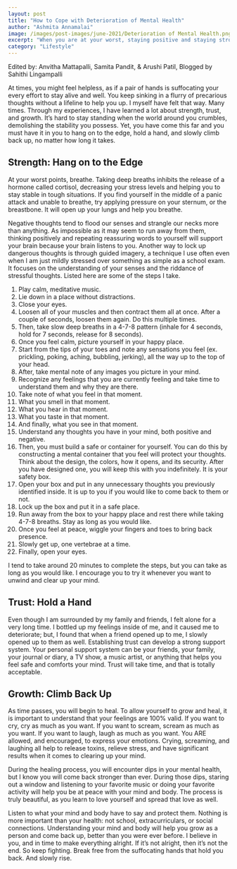 ```yaml
---
layout: post
title: "How to Cope with Deterioration of Mental Health"
author: "Ashmita Annamalai"
image: /images/post-images/june-2021/Deterioration of Mental Health.png
excerpt: "When you are at your worst, staying positive and staying strong will help you slowly climb back up."
category: "Lifestyle"
---
```

Edited by: Anvitha Mattapalli, Samita Pandit, & Arushi Patil, Blogged by Sahithi Lingampalli

At times, you might feel helpless, as if a pair of hands is suffocating your every effort to stay alive and well. You keep sinking in a flurry of precarious thoughts without a lifeline to help you up. I myself have felt that way. Many times. 
Through my experiences, I have learned a lot about strength, trust, and growth. It’s hard to stay standing when the world around you crumbles, demolishing the stability you possess. Yet, you have come this far and you must have it in you to hang on to the edge, hold a hand, and slowly climb back up, no matter how long it takes.

## Strength: Hang on to the Edge

At your worst points, breathe. Taking deep breaths inhibits the release of a hormone called cortisol, decreasing your stress levels and helping you to stay stable in tough situations. If you find yourself in the middle of a panic attack and unable to breathe, try applying pressure on your sternum, or the breastbone. It will open up your lungs and help you breathe. 

Negative thoughts tend to flood our senses and strangle our necks more than anything. As impossible as it may seem to run away from them, thinking positively and repeating reassuring words to yourself will support your brain because your brain listens to you. Another way to lock up dangerous thoughts is through guided imagery, a technique I use often even when I am just mildly stressed over something as simple as a school exam. It focuses on the understanding of your senses and the riddance of stressful thoughts. Listed here are some of the steps I take.

1. Play calm, meditative music.
2. Lie down in a place without distractions.
3. Close your eyes.
4. Loosen all of your muscles and then contract them all at once. After a couple of seconds, loosen them again. Do this multiple times.
5. Then, take slow deep breaths in a 4-7-8 pattern (inhale for 4 seconds, hold for 7 seconds, release for 8 seconds).
6. Once you feel calm, picture yourself in your happy place.
7. Start from the tips of your toes and note any sensations you feel (ex. prickling, poking, aching, bubbling, jerking), all the way up to the top of your head.
8. After, take mental note of any images you picture in your mind. 
9. Recognize any feelings that you are currently feeling and take time to understand them and why they are there.
10. Take note of what you feel in that moment.
11. What you smell in that moment.
12. What you hear in that moment.
13. What you taste in that moment.
14. And finally, what you see in that moment.
15. Understand any thoughts you have in your mind, both positive and negative. 
16. Then, you must build a safe or container for yourself. You can do this by constructing a mental container that you feel will protect your thoughts. Think about the design, the colors, how it opens, and its security. After you have designed one, you will keep this with you indefinitely. It is your safety box. 
17. Open your box and put in any unnecessary thoughts you previously identified inside. It is up to you if you would like to come back to them or not. 
18. Lock up the box and put it in a safe place.
19. Run away from the box to your happy place and rest there while taking 4-7-8 breaths. Stay as long as you would like.
20. Once you feel at peace, wiggle your fingers and toes to bring back presence. 
21. Slowly get up, one vertebrae at a time. 
22. Finally, open your eyes.

I tend to take around 20 minutes to complete the steps, but you can take as long as you would like. I encourage you to try it whenever you want to unwind and clear up your mind. 

## Trust: Hold a Hand

Even though I am surrounded by my family and friends, I felt alone for a very long time. I bottled up my feelings inside of me, and it caused me to deteriorate; but, I found that when a friend opened up to me, I slowly opened up to them as well. Establishing trust can develop a strong support system. Your personal support system can be your friends, your family, your journal or diary, a TV show, a music artist, or anything that helps you feel safe and comforts your mind. Trust will take time, and that is totally acceptable. 

## Growth: Climb Back Up

As time passes, you will begin to heal. To allow yourself to grow and heal, it is important to understand that your feelings are 100% valid. If you want to cry, cry as much as you want. If you want to scream, scream as much as you want. If you want to laugh, laugh as much as you want. You ARE allowed, and encouraged, to express your emotions. Crying, screaming, and laughing all help to release toxins, relieve stress, and have significant results when it comes to clearing up your mind.

During the healing process, you will encounter dips in your mental health, but I know you will come back stronger than ever. During those dips, staring out a window and listening to your favorite music or doing your favorite activity will help you be at peace with your mind and body. The process is truly beautiful, as you learn to love yourself and spread that love as well. 

Listen to what your mind and body have to say and protect them. Nothing is more important than your health: not school, extracurriculars, or social connections. Understanding your mind and body will help you grow as a person and come back up, better than you were ever before. I believe in you, and in time to make everything alright. If it’s not alright, then it’s not the end. So keep fighting. Break free from the suffocating hands that hold you back. And slowly rise.
